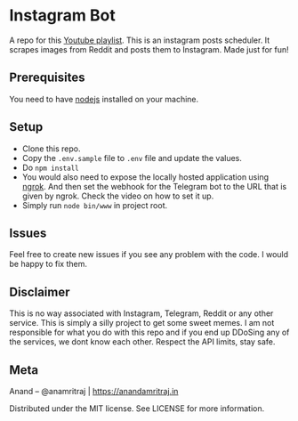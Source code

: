 # Instagram Bot
A repo for this [Youtube playlist](https://www.youtube.com/playlist?list=PLFO39BDS4X9EphKSqT0JIytRNHaHB9Y0o).
This is an instagram posts scheduler. It scrapes images from Reddit and posts them to Instagram. Made just for fun!

## Prerequisites
You need to have [nodejs](https://nodejs.org/en/) installed on your machine.

## Setup
- Clone this repo.
- Copy the `.env.sample` file to `.env` file and update the values.
- Do `npm install`
- You would also need to expose the locally hosted application using [ngrok](https://ngrok.com). And then set the webhook for the Telegram bot to the URL that is given by ngrok. Check the video on how to set it up.
- Simply run `node bin/www` in project root.

## Issues
Feel free to create new issues if you see any problem with the code. I would be happy to fix them.

## Disclaimer
This is no way associated with Instagram, Telegram, Reddit or any other service. This is simply a silly project to get some sweet memes. 
I am not responsible for what you do with this repo and if you end up DDoSing any of the services, we dont know each other. Respect the API limits, stay safe.

## Meta
Anand – @anamritraj | https://anandamritraj.in

Distributed under the MIT license. See LICENSE for more information.